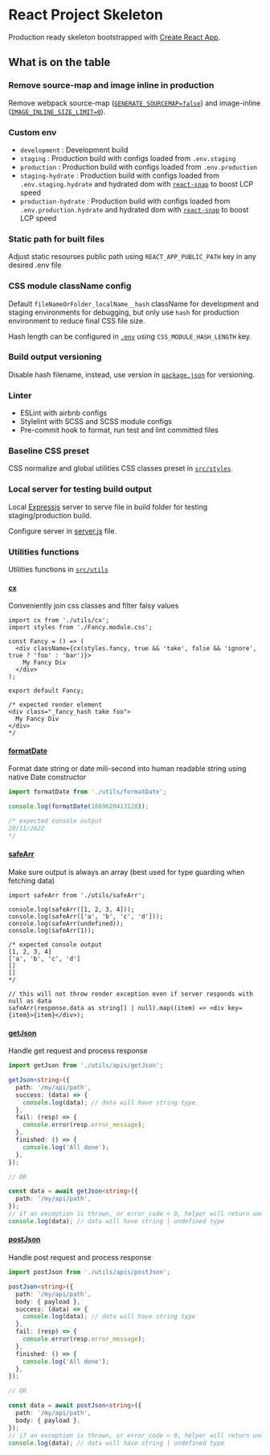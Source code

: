 # React Project Skeleton

Production ready skeleton bootstrapped with [Create React App](https://github.com/facebook/create-react-app).

## What is on the table

### Remove source-map and image inline in production

Remove webpack source-map ([`GENERATE_SOURCEMAP=false`](/.env)) and image-inline ([`IMAGE_INLINE_SIZE_LIMIT=0`](/.env)).

### Custom env

- `development` : Development build
- `staging` : Production build with configs loaded from `.env.staging`
- `production` : Production build with configs loaded from `.env.production`
- `staging-hydrate` : Production build with configs loaded from `.env.staging.hydrate` and hydrated dom with [`react-snap`](https://www.npmjs.com/package/react-snap) to boost LCP speed
- `production-hydrate` : Production build with configs loaded from `.env.production.hydrate` and hydrated dom with [`react-snap`](https://www.npmjs.com/package/react-snap) to boost LCP speed

### Static path for built files

Adjust static resourses public path using `REACT_APP_PUBLIC_PATH` key in any desired .env file

### CSS module className config

Default `fileNameOrFolder_localName__hash` className for development and staging environments for debugging, but only use `hash` for production environment to reduce final CSS file size.

Hash length can be configured in [`.env`](/.env) using `CSS_MODULE_HASH_LENGTH` key.

### Build output versioning

Disable hash filename, instead, use version in [`package.json`](/package.json) for versioning.

### Linter

- ESLint with airbnb configs
- Stylelint with SCSS and SCSS module configs
- Pre-commit hook to format, run test and lint committed files

### Baseline CSS preset

CSS normalize and global utilities CSS classes preset in [`src/styles`](/src/styles/).

### Local server for testing build output

Local [Expressjs](https://expressjs.com/) server to serve file in build folder for testing staging/production build.

Configure server in [server.js](./server.js) file.

### Utilities functions

Utilities functions in [`src/utils`](/src/utils/)

#### [cx](/src/utils/cx.ts)

Conveniently join css classes and filter falsy values

```tsx
import cx from './utils/cx';
import styles from './Fancy.module.css';

const Fancy = () => (
  <div className={cx(styles.fancy, true && 'take', false && 'ignore', true ? 'foo' : 'bar')}>
    My Fancy Div
  </div>
);

export default Fancy;

/* expected render element
<div class="_fancy_hash take foo">
  My Fancy Div
</div>
*/
```

#### [formatDate](/src/utils/formatDate.ts)

Format date string or date mili-second into human readable string using native Date constructor

```ts
import formatDate from './utils/formatDate';

console.log(formatDate(1669620413128));

/* expected console output
28/11/2022
*/
```

#### [safeArr](/src/utils/safeArr.ts)

Make sure output is always an array (best used for type guarding when fetching data)

```tsx
import safeArr from './utils/safeArr';

console.log(safeArr([1, 2, 3, 4]));
console.log(safeArr(['a', 'b', 'c', 'd']));
console.log(safeArr(undefined));
console.log(safeArr(1));

/* expected console output
[1, 2, 3, 4]
['a', 'b', 'c', 'd']
[]
[]
*/

// this will not throw render exception even if server responds with null as data
safeArr(response.data as string[] | null).map((item) => <div key={item}>{item}</div>);
```

#### [getJson](/src/utils/apis/getJson.ts)

Handle get request and process response

```ts
import getJson from './utils/apis/getJson';

getJson<string>({
  path: '/my/api/path',
  success: (data) => {
    console.log(data); // data will have string type
  },
  fail: (resp) => {
    console.error(resp.error_message);
  },
  finished: () => {
    console.log('All done');
  },
});

// OR

const data = await getJson<string>({
  path: '/my/api/path',
});
// if an exception is thrown, or error_code < 0, helper will return undefined
console.log(data); // data will have string | undefined type
```

#### [postJson](/src/utils/apis/postJson.ts)

Handle post request and process response

```ts
import postJson from './utils/apis/postJson';

postJson<string>({
  path: '/my/api/path',
  body: { payload },
  success: (data) => {
    console.log(data); // data will have string type
  },
  fail: (resp) => {
    console.error(resp.error_message);
  },
  finished: () => {
    console.log('All done');
  },
});

// OR

const data = await postJson<string>({
  path: '/my/api/path',
  body: { payload },
});
// if an exception is thrown, or error_code < 0, helper will return undefined
console.log(data); // data will have string | undefined type
```

